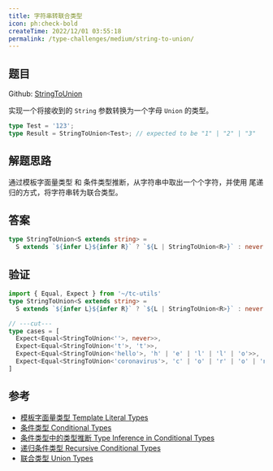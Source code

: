 ```yaml
---
title: 字符串转联合类型
icon: ph:check-bold
createTime: 2022/12/01 03:55:18
permalink: /type-challenges/medium/string-to-union/
---
```


## 题目

Github: [StringToUnion](https://github.com/type-challenges/type-challenges/blob/main/questions/00531-medium-string-to-union/)

实现一个将接收到的 `String` 参数转换为一个字母 `Union` 的类型。

```ts
type Test = '123';
type Result = StringToUnion<Test>; // expected to be "1" | "2" | "3"
```

## 解题思路

通过模板字面量类型 和 条件类型推断，从字符串中取出一个个字符，并使用 尾递归的方式，将字符串转为联合类型。

## 答案

```ts
type StringToUnion<S extends string> = 
  S extends `${infer L}${infer R}` ? `${L | StringToUnion<R>}` : never
```

## 验证

```ts twoslash
import { Equal, Expect } from '~/tc-utils'
type StringToUnion<S extends string> = 
  S extends `${infer L}${infer R}` ? `${L | StringToUnion<R>}` : never

// ---cut---
type cases = [
  Expect<Equal<StringToUnion<''>, never>>,
  Expect<Equal<StringToUnion<'t'>, 't'>>,
  Expect<Equal<StringToUnion<'hello'>, 'h' | 'e' | 'l' | 'l' | 'o'>>,
  Expect<Equal<StringToUnion<'coronavirus'>, 'c' | 'o' | 'r' | 'o' | 'n' | 'a' | 'v' | 'i' | 'r' | 'u' | 's'>>,
]
```

## 参考

- [模板字面量类型 Template Literal Types](https://www.typescriptlang.org/docs/handbook/2/template-literal-types.html)
- [条件类型 Conditional Types](https://www.typescriptlang.org/docs/handbook/2/conditional-types.html)
- [条件类型中的类型推断 Type Inference in Conditional Types](https://www.typescriptlang.org/docs/handbook/2/conditional-types.html#inferring-within-conditional-types)
- [递归条件类型 Recursive Conditional Types](https://www.typescriptlang.org/docs/handbook/release-notes/typescript-4-1.html#recursive-conditional-types)
- [联合类型 Union Types](https://www.typescriptlang.org/docs/handbook/2/everyday-types.html#union-types)
